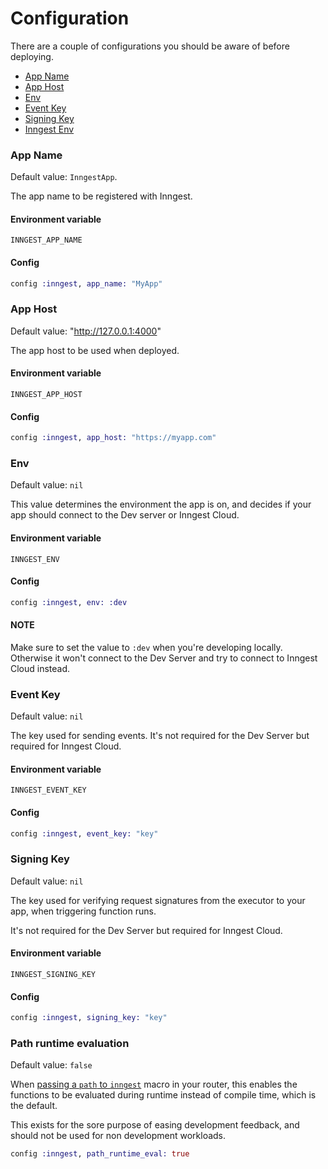 # Configuration

There are a couple of configurations you should be aware of before deploying.

- [App Name](#app-name)
- [App Host](#app-host)
- [Env](#env)
- [Event Key](#event-key)
- [Signing Key](#signing-key)
- [Inngest Env](#inngest-env)

### App Name

Default value: `InngestApp`.

The app name to be registered with Inngest.

#### Environment variable

`INNGEST_APP_NAME`

#### Config
``` elixir
config :inngest, app_name: "MyApp"
```

### App Host

Default value: "http://127.0.0.1:4000"

The app host to be used when deployed.

#### Environment variable

`INNGEST_APP_HOST`

#### Config
``` elixir
config :inngest, app_host: "https://myapp.com"
```

### Env

Default value: `nil`

This value determines the environment the app is on, and decides if your app
should connect to the Dev server or Inngest Cloud.

#### Environment variable

`INNGEST_ENV`

#### Config

``` elixir
config :inngest, env: :dev
```

#### NOTE

Make sure to set the value to `:dev` when you're developing locally.
Otherwise it won't connect to the Dev Server and try to connect to Inngest Cloud
instead.

### Event Key

Default value: `nil`

The key used for sending events. It's not required for the Dev Server but required
for Inngest Cloud.

#### Environment variable

`INNGEST_EVENT_KEY`

#### Config

``` elixir
config :inngest, event_key: "key"
```

### Signing Key

Default value: `nil`

The key used for verifying request signatures from the executor to your app, when
triggering function runs.

It's not required for the Dev Server but required for Inngest Cloud.

#### Environment variable

`INNGEST_SIGNING_KEY`

#### Config

``` elixir
config :inngest, signing_key: "key"
```

### Path runtime evaluation

Default value: `false`

When [passing a `path` to `inngest`](serve-api.html) macro in your router, this enables the functions
to be evaluated during runtime instead of compile time, which is the default.

This exists for the sore purpose of easing development feedback, and should not be
used for non development workloads.

``` elixir
config :inngest, path_runtime_eval: true
```
